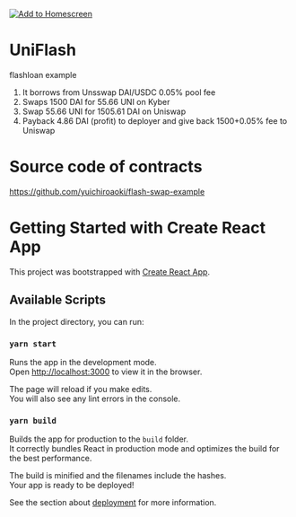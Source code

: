 [![Add to Homescreen](https://img.shields.io/badge/Skynet-Add%20To%20Homescreen-00c65e?logo=skynet&labelColor=0d0d0d)](https://homescreen.hns.siasky.net/#/skylink/AQD4ekuB24WBrGT0z_x9XiX4MAYHKTfKz14AVC3mB43Smg)

# UniFlash
flashloan example
1) It borrows from Unsswap DAI/USDC 0.05% pool fee
2) Swaps 1500 DAI for 55.66 UNI on Kyber
3) Swap 55.66 UNI for 1505.61 DAI on Uniswap
4) Payback 4.86 DAI (profit) to deployer and give back 1500+0.05% fee to Uniswap

# Source code of contracts
https://github.com/yuichiroaoki/flash-swap-example

# Getting Started with Create React App

This project was bootstrapped with [Create React App](https://github.com/facebook/create-react-app).

## Available Scripts

In the project directory, you can run:

### `yarn start`

Runs the app in the development mode.\
Open [http://localhost:3000](http://localhost:3000) to view it in the browser.

The page will reload if you make edits.\
You will also see any lint errors in the console.


### `yarn build`

Builds the app for production to the `build` folder.\
It correctly bundles React in production mode and optimizes the build for the best performance.

The build is minified and the filenames include the hashes.\
Your app is ready to be deployed!

See the section about [deployment](https://facebook.github.io/create-react-app/docs/deployment) for more information.

